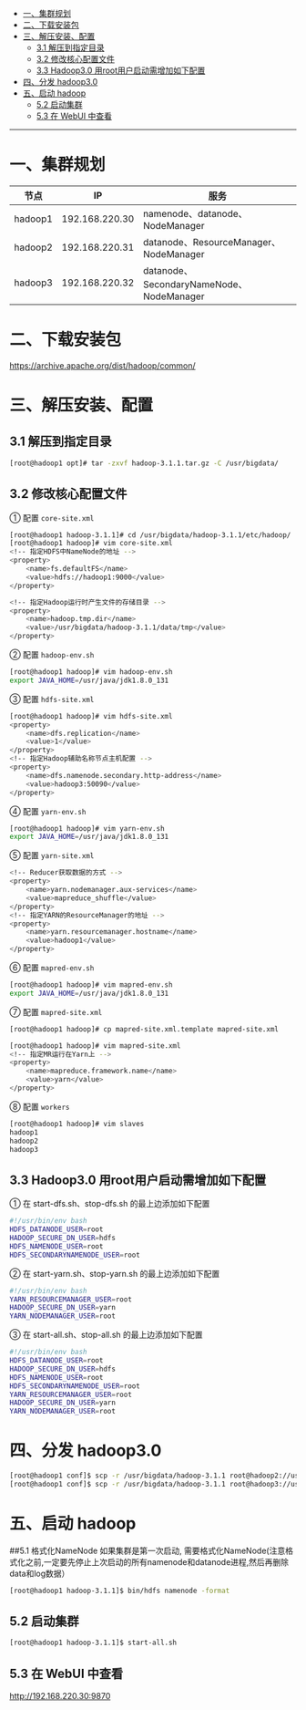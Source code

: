 
* [一、集群规划](#%E4%B8%80%E9%9B%86%E7%BE%A4%E8%A7%84%E5%88%92)
* [二、下载安装包](#%E4%BA%8C%E4%B8%8B%E8%BD%BD%E5%AE%89%E8%A3%85%E5%8C%85)
* [三、解压安装、配置](#%E4%B8%89%E8%A7%A3%E5%8E%8B%E5%AE%89%E8%A3%85%E9%85%8D%E7%BD%AE)
  * [3\.1 解压到指定目录](#31-%E8%A7%A3%E5%8E%8B%E5%88%B0%E6%8C%87%E5%AE%9A%E7%9B%AE%E5%BD%95)
  * [3\.2 修改核心配置文件](#32-%E4%BF%AE%E6%94%B9%E6%A0%B8%E5%BF%83%E9%85%8D%E7%BD%AE%E6%96%87%E4%BB%B6)
  * [3\.3 Hadoop3\.0 用root用户启动需增加如下配置](#33-hadoop30-%E7%94%A8root%E7%94%A8%E6%88%B7%E5%90%AF%E5%8A%A8%E9%9C%80%E5%A2%9E%E5%8A%A0%E5%A6%82%E4%B8%8B%E9%85%8D%E7%BD%AE)
* [四、分发 hadoop3\.0](#%E5%9B%9B%E5%88%86%E5%8F%91-hadoop30)
* [五、启动 hadoop](#%E4%BA%94%E5%90%AF%E5%8A%A8-hadoop)
  * [5\.2 启动集群](#52-%E5%90%AF%E5%8A%A8%E9%9B%86%E7%BE%A4)
  * [5\.3 在 WebUI 中查看](#53-%E5%9C%A8-webui-%E4%B8%AD%E6%9F%A5%E7%9C%8B)

---
# 一、集群规划
节点  | IP| 服务 
---- | ---- | ----
hadoop1 | 192.168.220.30 | namenode、datanode、NodeManager
hadoop2 | 192.168.220.31 | datanode、ResourceManager、NodeManager
hadoop3 | 192.168.220.32 | datanode、SecondaryNameNode、NodeManager


# 二、下载安装包
https://archive.apache.org/dist/hadoop/common/


# 三、解压安装、配置
## 3.1 解压到指定目录
```bash
[root@hadoop1 opt]# tar -zxvf hadoop-3.1.1.tar.gz -C /usr/bigdata/
```
## 3.2 修改核心配置文件
① 配置 `core-site.xml`
```bash
[root@hadoop1 hadoop-3.1.1]# cd /usr/bigdata/hadoop-3.1.1/etc/hadoop/
[root@hadoop1 hadoop]# vim core-site.xml
<!-- 指定HDFS中NameNode的地址 -->
<property>
    <name>fs.defaultFS</name>
    <value>hdfs://hadoop1:9000</value>
</property>

<!-- 指定Hadoop运行时产生文件的存储目录 -->
<property>
	<name>hadoop.tmp.dir</name>
	<value>/usr/bigdata/hadoop-3.1.1/data/tmp</value>
</property>
```
② 配置 `hadoop-env.sh`
```bash
[root@hadoop1 hadoop]# vim hadoop-env.sh
export JAVA_HOME=/usr/java/jdk1.8.0_131
```
③ 配置 `hdfs-site.xml`
```bash
[root@hadoop1 hadoop]# vim hdfs-site.xml
<property>
    <name>dfs.replication</name>
    <value>1</value>
</property>
<!-- 指定Hadoop辅助名称节点主机配置 -->
<property>
    <name>dfs.namenode.secondary.http-address</name>
    <value>hadoop3:50090</value>
</property>
```
④ 配置 `yarn-env.sh`
```bash
[root@hadoop1 hadoop]# vim yarn-env.sh
export JAVA_HOME=/usr/java/jdk1.8.0_131
```
⑤ 配置 `yarn-site.xml`
```bash
<!-- Reducer获取数据的方式 -->
<property>
    <name>yarn.nodemanager.aux-services</name>
    <value>mapreduce_shuffle</value>
</property>
<!-- 指定YARN的ResourceManager的地址 -->
<property>
    <name>yarn.resourcemanager.hostname</name>
    <value>hadoop1</value>
</property>
```
⑥ 配置 `mapred-env.sh`
```bash
[root@hadoop1 hadoop]# vim mapred-env.sh
export JAVA_HOME=/usr/java/jdk1.8.0_131
```
⑦ 配置 `mapred-site.xml`
```bash
[root@hadoop1 hadoop]# cp mapred-site.xml.template mapred-site.xml

[root@hadoop1 hadoop]# vim mapred-site.xml
<!-- 指定MR运行在Yarn上 -->
<property>
    <name>mapreduce.framework.name</name>
    <value>yarn</value>
</property>
```
⑧ 配置 `workers` 
```bash
[root@hadoop1 hadoop]# vim slaves
hadoop1
hadoop2
hadoop3
```


## 3.3 Hadoop3.0 用root用户启动需增加如下配置

① 在 start-dfs.sh、stop-dfs.sh 的最上边添加如下配置
```bash
#!/usr/bin/env bash
HDFS_DATANODE_USER=root    
HADOOP_SECURE_DN_USER=hdfs
HDFS_NAMENODE_USER=root
HDFS_SECONDARYNAMENODE_USER=root
```
② 在 start-yarn.sh、stop-yarn.sh 的最上边添加如下配置
```bash
#!/usr/bin/env bash
YARN_RESOURCEMANAGER_USER=root
HADOOP_SECURE_DN_USER=yarn
YARN_NODEMANAGER_USER=root
```
③ 在 start-all.sh、stop-all.sh 的最上边添加如下配置
```bash
#!/usr/bin/env bash
HDFS_DATANODE_USER=root
HADOOP_SECURE_DN_USER=hdfs
HDFS_NAMENODE_USER=root
HDFS_SECONDARYNAMENODE_USER=root
YARN_RESOURCEMANAGER_USER=root
HADOOP_SECURE_DN_USER=yarn
YARN_NODEMANAGER_USER=root
```

# 四、分发 hadoop3.0
```bash
[root@hadoop1 conf]$ scp -r /usr/bigdata/hadoop-3.1.1 root@hadoop2://usr/bigdata
[root@hadoop1 conf]$ scp -r /usr/bigdata/hadoop-3.1.1 root@hadoop3://usr/bigdata
```

# 五、启动 hadoop
##5.1 格式化NameNode
如果集群是第一次启动, 需要格式化NameNode(注意格式化之前,一定要先停止上次启动的所有namenode和datanode进程,然后再删除data和log数据）
```bash
[root@hadoop1 hadoop-3.1.1]$ bin/hdfs namenode -format
```

## 5.2 启动集群
```bash
[root@hadoop1 hadoop-3.1.1]$ start-all.sh
```

## 5.3 在 WebUI 中查看
http://192.168.220.30:9870